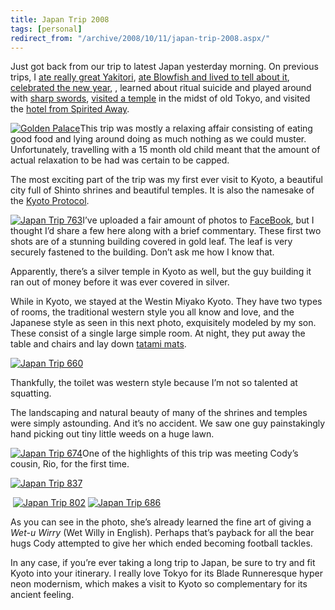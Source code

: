 ```yaml
---
title: Japan Trip 2008
tags: [personal]
redirect_from: "/archive/2008/10/11/japan-trip-2008.aspx/"
---
```


Just got back from our trip to latest Japan yesterday morning. On
previous trips, I [ate really great
Yakitori](https://haacked.com/archive/2005/08/05/dreamingofyakitori.aspx "Yakitori"),
[ate Blowfish and lived to tell about
it](https://haacked.com/archive/2005/01/09/i-ate-blowfish.aspx "Eating Blowfish"),
[celebrated the new
year](https://haacked.com/archive/2005/01/01/new-year-in-tokyo.aspx "Celebrated the new year"),
, learned about ritual suicide and played around with [sharp
swords](https://haacked.com/archive/2005/01/04/on-seppuku-katanas-samurai.aspx "Seppuku Katanas"),
[visited a
temple](https://haacked.com/archive/2005/07/31/asakusa.aspx "Asakusa") in
the midst of old Tokyo, and visited the [hotel from Spirited
Away](https://haacked.com/archive/2005/07/31/spirited-away-hotel.aspx "Spirited Away").

[![Golden
Palace](https://haacked.com/images/haacked_com/WindowsLiveWriter/JapanTrip2008_E4B6/Japan%20Trip%20748_thumb_1.jpg "Golden Palace")](https://haacked.com/images/haacked_com/WindowsLiveWriter/JapanTrip2008_E4B6/Japan%20Trip%20748_2.jpg)This
trip was mostly a relaxing affair consisting of eating good food and
lying around doing as much nothing as we could muster. Unfortunately,
travelling with a 15 month old child meant that the amount of actual
relaxation to be had was certain to be capped.

The most exciting part of the trip was my first ever visit to Kyoto, a
beautiful city full of Shinto shrines and beautiful temples. It is also
the namesake of the [Kyoto
Protocol](http://en.wikipedia.org/wiki/Kyoto_Protocol "Kyoto Protocol").

[![Japan Trip
763](https://haacked.com/images/haacked_com/WindowsLiveWriter/JapanTrip2008_E4B6/Japan%20Trip%20763_thumb.jpg "Japan Trip 763")](https://haacked.com/images/haacked_com/WindowsLiveWriter/JapanTrip2008_E4B6/Japan%20Trip%20763.jpg)I’ve
uploaded a fair amount of photos to
[FaceBook](http://facebook.com/ "Facebook"), but I thought I’d share a
few here along with a brief commentary. These first two shots are of a
stunning building covered in gold leaf. The leaf is very securely
fastened to the building. Don’t ask me how I know that.

Apparently, there’s a silver temple in Kyoto as well, but the guy
building it ran out of money before it was ever covered in silver.

While in Kyoto, we stayed at the Westin Miyako Kyoto. They have two
types of rooms, the traditional western style you all know and love, and
the Japanese style as seen in this next photo, exquisitely modeled by my
son. These consist of a single large simple room. At night, they put
away the table and chairs and lay down [tatami
mats](http://en.wikipedia.org/wiki/Tatami "Tatami on Wikipedia").

[![Japan Trip
660](https://haacked.com/images/haacked_com/WindowsLiveWriter/JapanTrip2008_E4B6/Japan%20Trip%20660_thumb.jpg "Japan Trip 660")](https://haacked.com/images/haacked_com/WindowsLiveWriter/JapanTrip2008_E4B6/Japan%20Trip%20660.jpg)

Thankfully, the toilet was western style because I’m not so talented at
squatting.

The landscaping and natural beauty of many of the shrines and temples
were simply astounding. And it’s no accident. We saw one guy
painstakingly hand picking out tiny little weeds on a huge lawn.

[![Japan Trip
674](https://haacked.com/images/haacked_com/WindowsLiveWriter/JapanTrip2008_E4B6/Japan%20Trip%20674_thumb.jpg "Japan Trip 674")](https://haacked.com/images/haacked_com/WindowsLiveWriter/JapanTrip2008_E4B6/Japan%20Trip%20674.jpg)One
of the highlights of this trip was meeting Cody’s cousin, Rio, for the
first time.

[![Japan Trip
837](https://haacked.com/images/haacked_com/WindowsLiveWriter/JapanTrip2008_E4B6/Japan%20Trip%20837_thumb.jpg "Japan Trip 837")](https://haacked.com/images/haacked_com/WindowsLiveWriter/JapanTrip2008_E4B6/Japan%20Trip%20837.jpg)

 [![Japan Trip
802](https://haacked.com/images/haacked_com/WindowsLiveWriter/JapanTrip2008_E4B6/Japan%20Trip%20802_thumb.jpg "Japan Trip 802")](https://haacked.com/images/haacked_com/WindowsLiveWriter/JapanTrip2008_E4B6/Japan%20Trip%20802.jpg)
[![Japan Trip
686](https://haacked.com/images/haacked_com/WindowsLiveWriter/JapanTrip2008_E4B6/Japan%20Trip%20686_thumb.jpg "Japan Trip 686")](https://haacked.com/images/haacked_com/WindowsLiveWriter/JapanTrip2008_E4B6/Japan%20Trip%20686.jpg)

As you can see in the photo, she’s already learned the fine art of
giving a *Wet-u Wirry* (Wet Willy in English). Perhaps that’s payback
for all the bear hugs Cody attempted to give her which ended becoming
football tackles.

In any case, if you’re ever taking a long trip to Japan, be sure to try
and fit Kyoto into your itinerary. I really love Tokyo for its Blade
Runneresque hyper neon modernism, which makes a visit to Kyoto so
complementary for its ancient feeling.

